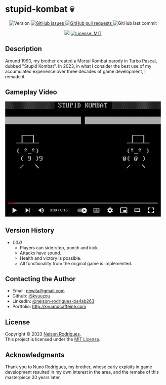 # stupid-kombat 💀

<p align="center">
  <img alt="Version" src="https://img.shields.io/github/v/tag/kyuuzou/stupid-kombat?label=version" />
  <a href="https://github.com/kyuuzou/stupid-kombat/issues" target="_blank">
     <img alt="GitHub issues" src ="https://img.shields.io/github/issues-raw/kyuuzou/stupid-kombat" />
  </a>
  <a href="https://github.com/kyuuzou/stupid-kombat/pulls" target="_blank">
   <img alt="GitHub pull requests" src ="https://img.shields.io/github/issues-pr-raw/kyuuzou/stupid-kombat" />
  </a>
  <img alt="GitHub last commit" src ="https://img.shields.io/github/last-commit/kyuuzou/stupid-kombat" />
</p>
<p align="center">
  <a href="https://web.archive.org/web/19980423115536/http://www.borland.com/pascal/tp7fact.html" target="_blank"><img src="https://img.shields.io/badge/Turbo_Pascal-7.0-orange" /></a>
  <a href="https://github.com/kyuuzou/stupid-kombat/blob/master/LICENSE" target="_blank">
    <img alt="License: MIT" src="https://img.shields.io/badge/License-MIT-blue.svg" />
  </a>
</p>

## Description
Around 1990, my brother created a Mortal Kombat parody in Turbo Pascal, dubbed "Stupid Kombat". In 2023, in what I consider the best use of my accumulated experience over three decades of game development, I remade it.

## Gameplay Video

[![Gameplay Video](https://github.com/kyuuzou/stupid-kombat/blob/main/Documentation/thumbnail.png)](https://youtu.be/D1qnIjfa9c0 "Gameplay Video")

## Version History

* *1.0.0*
    * Players can side-step, punch and kick.
    * Attacks have sound.
    * Health and victory is possible.
    * All functionality from the original game is implemented.

## Contacting the Author

* Email: newita@gmail.com
* Github: [@kyuuzou](https://github.com/kyuuzou)
* LinkedIn: [@nelson-rodrigues-ba4ab263](https://linkedin.com/in/nelson-rodrigues-ba4ab263)
* Portfolio: http://kyuandcaffeine.com

## License

Copyright © 2023 [Nelson Rodrigues](https://github.com/kyuuzou).<br />
This project is licensed under the [MIT License](https://opensource.org/licenses/MIT).

## Acknowledgments
Thank you to Nuno Rodrigues, my brother, whose early exploits in game development resulted in my own interest in the area, and the remake of this masterpiece 30 years later.
